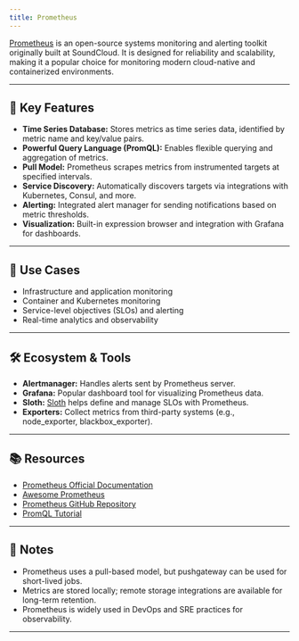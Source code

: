 ```yaml
---
title: Prometheus
---
```


[Prometheus](https://prometheus.io/) is an open-source systems monitoring and alerting toolkit originally built at SoundCloud. It is designed for reliability and scalability, making it a popular choice for monitoring modern cloud-native and containerized environments.

---

## 🌟 Key Features

- **Time Series Database:** Stores metrics as time series data, identified by metric name and key/value pairs.
- **Powerful Query Language (PromQL):** Enables flexible querying and aggregation of metrics.
- **Pull Model:** Prometheus scrapes metrics from instrumented targets at specified intervals.
- **Service Discovery:** Automatically discovers targets via integrations with Kubernetes, Consul, and more.
- **Alerting:** Integrated alert manager for sending notifications based on metric thresholds.
- **Visualization:** Built-in expression browser and integration with Grafana for dashboards.

---

## 🧩 Use Cases

- Infrastructure and application monitoring
- Container and Kubernetes monitoring
- Service-level objectives (SLOs) and alerting
- Real-time analytics and observability

---

## 🛠️ Ecosystem & Tools

- **Alertmanager:** Handles alerts sent by Prometheus server.
- **Grafana:** Popular dashboard tool for visualizing Prometheus data.
- **Sloth:** [Sloth](https://github.com/slok/sloth) helps define and manage SLOs with Prometheus.
- **Exporters:** Collect metrics from third-party systems (e.g., node_exporter, blackbox_exporter).

---

## 📚 Resources

- [Prometheus Official Documentation](https://prometheus.io/docs/introduction/overview/)
- [Awesome Prometheus](https://github.com/roaldnefs/awesome-prometheus)
- [Prometheus GitHub Repository](https://github.com/prometheus/prometheus)
- [PromQL Tutorial](https://promlabs.com/promql-cheat-sheet/)

---

## 📝 Notes

- Prometheus uses a pull-based model, but pushgateway can be used for short-lived jobs.
- Metrics are stored locally; remote storage integrations are available for long-term retention.
- Prometheus is widely used in DevOps and SRE practices for observability.

---
